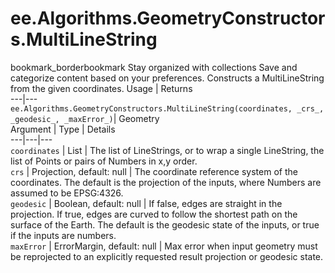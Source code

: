  
#  ee.Algorithms.GeometryConstructors.MultiLineString
bookmark_borderbookmark Stay organized with collections  Save and categorize content based on your preferences. 
Constructs a MultiLineString from the given coordinates.
Usage | Returns  
---|---  
`ee.Algorithms.GeometryConstructors.MultiLineString(coordinates, _crs_, _geodesic_, _maxError_)`|  Geometry  
Argument | Type | Details  
---|---|---  
`coordinates` | List | The list of LineStrings, or to wrap a single LineString, the list of Points or pairs of Numbers in x,y order.  
`crs` | Projection, default: null | The coordinate reference system of the coordinates. The default is the projection of the inputs, where Numbers are assumed to be EPSG:4326.  
`geodesic` | Boolean, default: null | If false, edges are straight in the projection. If true, edges are curved to follow the shortest path on the surface of the Earth. The default is the geodesic state of the inputs, or true if the inputs are numbers.  
`maxError` | ErrorMargin, default: null | Max error when input geometry must be reprojected to an explicitly requested result projection or geodesic state.  
